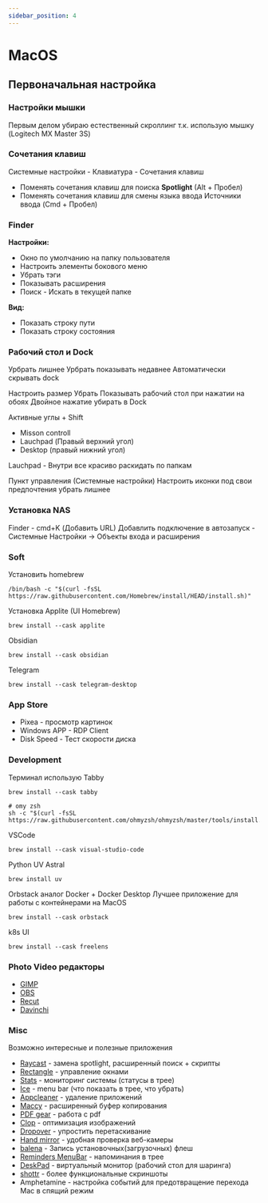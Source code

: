 ```yaml
---
sidebar_position: 4
---
```


# MacOS

## Первоначальная настройка

### Настройки мышки
Первым делом убираю естественный скроллинг т.к. использую мышку (Logitech MX Master 3S)


### Сочетания клавиш

Системные настройки - Клавиатура - Сочетания клавиш

- Поменять сочетания клавиш для поиска **Spotlight** (Alt + Пробел)
- Поменять сочетания клавиш для смены языка ввода Источники ввода (Cmd + Пробел)

### Finder

**Настройки:**
- Окно по умолчанию на папку пользователя
- Настроить элементы бокового меню
- Убрать тэги
- Показывать расширения
- Поиск - Искать в текущей папке

**Вид:**
- Показать строку пути
- Показать строку состояния

### Рабочий стол и Dock

Урбрать лишнее
Урбрать показывать недавнее
Автоматически скрывать dock


Настроить размер
Убрать Показывать рабочий стол при нажатии на обоях
Двойное нажатие убирать в Dock

Активные углы + Shift
- Misson controll
- Lauchpad (Правый верхний угол)
- Desktop (правый нижний угол)

Lauchpad - Внутри все красиво раскидать по папкам



Пункт управления (Системные настройки)
Настроить иконки под свои предпочтения убрать лишнее

### Установка NAS

Finder - cmd+K (Добавить URL) 
Добавлить подключение в автозапуск - Системные Настройки -> Объекты входа и расширения

### Soft

Установить homebrew

```shell
/bin/bash -c "$(curl -fsSL https://raw.githubusercontent.com/Homebrew/install/HEAD/install.sh)"
```

Установка Applite (UI Homebrew)

```shell
brew install --cask applite
```

Obsidian
```shell
brew install --cask obsidian
```

Telegram
```
brew install --cask telegram-desktop
```


### App Store

- Pixea - просмотр картинок 
- Windows APP - RDP Client
- Disk Speed - Тест скорости диска


### Development

Терминал использую Tabby 
```shell
brew install --cask tabby

# omy zsh
sh -c "$(curl -fsSL https://raw.githubusercontent.com/ohmyzsh/ohmyzsh/master/tools/install.sh)"
```

VSCode

```shell
brew install --cask visual-studio-code
```


Python UV Astral
```shell
brew install uv
```

Orbstack аналог Docker + Docker Desktop
Лучшее приложение для работы с контейнерами на MacOS
```shell
brew install --cask orbstack
```

k8s UI
```
brew install --cask freelens
```

### Photo Video редакторы

- [GIMP](https://formulae.brew.sh/cask/gimp#default)
- [OBS](https://formulae.brew.sh/cask/obs#default)
- [Recut](https://formulae.brew.sh/cask/recut#default)
- [Davinchi](https://apps.apple.com/ru/app/davinci-resolve/id571213070?mt=12)

### Misc

Возможно интересные и полезные приложения

- [Raycast](https://formulae.brew.sh/cask/raycast#default) - замена spotlight, расширенный поиск + скрипты
- [Rectangle](https://formulae.brew.sh/cask/rectangle#default) - управление окнами
- [Stats](https://formulae.brew.sh/cask/stats#default) - мониторинг системы (статусы в трее)
- [Ice](https://formulae.brew.sh/cask/jordanbaird-ice#default) - menu bar (что показать в трее, что убрать)
- [Appcleaner](https://formulae.brew.sh/cask/appcleaner) - удаление приложений
- [Maccy](https://formulae.brew.sh/cask/maccy#default) - расширенный буфер копирования
- [PDF gear](https://www.pdfgear.com/) - работа с pdf
- [Clop](https://formulae.brew.sh/cask/clop#default) - оптимизация изображений 
- [Dropover](https://apps.apple.com/us/app/dropover-easier-drag-drop/id1355679052?mt=12) - упростить перетаскивание
- [Hand mirror](https://apps.apple.com/us/app/hand-mirror/id1502839586?mt=12) - удобная проверка веб-камеры
- [balena](https://etcher.balena.io/#download-etcher) - Запись установочных(загрузочных) флеш
- [Reminders MenuBar](https://formulae.brew.sh/cask/reminders-menubar#default) - напоминания в трее
- [DeskPad](https://formulae.brew.sh/cask/deskpad#default) - виртуальный монитор (рабочий стол для шаринга)
- [shottr](https://formulae.brew.sh/cask/shottr#default) - более функциональные скриншоты
- Amphetamine - настройка событий для предотвращение перехода Mac в спящий режим



